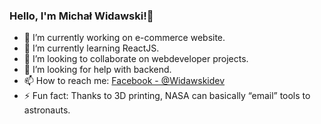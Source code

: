 ### Hello, I'm Michał Widawski!👋



- 🔭 I’m currently working on e-commerce website.
- 🌱 I’m currently learning ReactJS.
- 👯 I’m looking to collaborate on webdeveloper projects.
- 🤔 I’m looking for help with backend.
- 📫 How to reach me: [Facebook - @Widawskidev](https://www.facebook.com/Widawskidev)
- ⚡ Fun fact: Thanks to 3D printing, NASA can basically “email” tools to astronauts.

